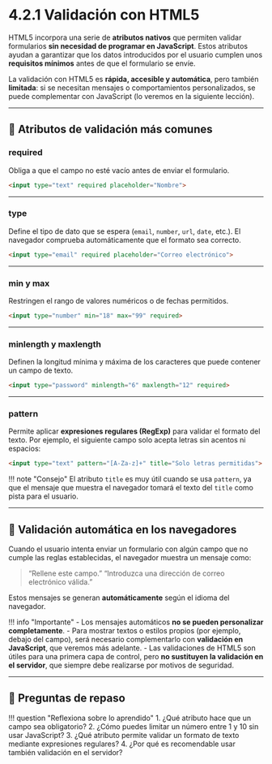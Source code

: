 # 4.2.1 Validación con HTML5

HTML5 incorpora una serie de **atributos nativos** que permiten validar formularios **sin necesidad de programar en JavaScript**.
Estos atributos ayudan a garantizar que los datos introducidos por el usuario cumplen unos **requisitos mínimos** antes de que el formulario se envíe.

La validación con HTML5 es **rápida, accesible y automática**, pero también **limitada**: si se necesitan mensajes o comportamientos personalizados, se puede complementar con JavaScript (lo veremos en la siguiente lección).

---

## 📌 Atributos de validación más comunes

### required

Obliga a que el campo no esté vacío antes de enviar el formulario.

```html
<input type="text" required placeholder="Nombre">
```

---

### type

Define el tipo de dato que se espera (`email`, `number`, `url`, `date`, etc.).
El navegador comprueba automáticamente que el formato sea correcto.

```html
<input type="email" required placeholder="Correo electrónico">
```

---

### min y max

Restringen el rango de valores numéricos o de fechas permitidos.

```html
<input type="number" min="18" max="99" required>
```

---

### minlength y maxlength

Definen la longitud mínima y máxima de los caracteres que puede contener un campo de texto.

```html
<input type="password" minlength="6" maxlength="12" required>
```

---

### pattern

Permite aplicar **expresiones regulares (RegExp)** para validar el formato del texto.
Por ejemplo, el siguiente campo solo acepta letras sin acentos ni espacios:

```html
<input type="text" pattern="[A-Za-z]+" title="Solo letras permitidas">
```

!!! note "Consejo"
    El atributo `title` es muy útil cuando se usa `pattern`, ya que el mensaje que muestra el navegador tomará el texto del `title` como pista para el usuario.

---

## 📌 Validación automática en los navegadores

Cuando el usuario intenta enviar un formulario con algún campo que no cumple las reglas establecidas, el navegador muestra un mensaje como:

> “Rellene este campo.”
> “Introduzca una dirección de correo electrónico válida.”

Estos mensajes se generan **automáticamente** según el idioma del navegador.

!!! info "Importante"
    - Los mensajes automáticos **no se pueden personalizar completamente**.
    - Para mostrar textos o estilos propios (por ejemplo, debajo del campo), será necesario complementarlo con **validación en JavaScript**, que veremos más adelante.
    - Las validaciones de HTML5 son útiles para una primera capa de control, pero **no sustituyen la validación en el servidor**, que siempre debe realizarse por motivos de seguridad.

---

## 📝 Preguntas de repaso

!!! question "Reflexiona sobre lo aprendido"
    1. ¿Qué atributo hace que un campo sea obligatorio?
    2. ¿Cómo puedes limitar un número entre 1 y 10 sin usar JavaScript?
    3. ¿Qué atributo permite validar un formato de texto mediante expresiones regulares?
    4. ¿Por qué es recomendable usar también validación en el servidor?
